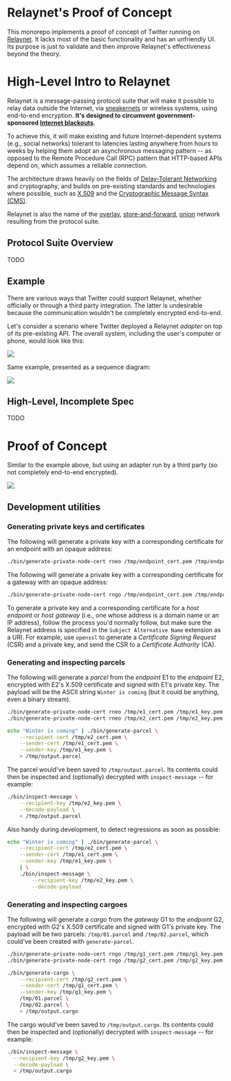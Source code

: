 # Relaynet's Proof of Concept

This monorepo implements a proof of concept of Twitter running on [Relaynet](https://relaynet.link). It lacks  most of the basic functionality and has an unfriendly UI. Its purpose is just to validate and then improve Relaynet's effectiveness beyond the theory.

# High-Level Intro to Relaynet

Relaynet is a message-passing protocol suite that will make it possible to relay data outside the Internet, via [sneakernets](https://en.wikipedia.org/wiki/Sneakernet) or wireless systems, using end-to-end encryption. **It's designed to circumvent government-sponsored [Internet blackouts](https://www.accessnow.org/keepiton/).**

To achieve this, it will make existing and future Internet-dependent systems (e.g., social networks) tolerant to latencies lasting anywhere from hours to weeks by helping them adopt an asynchronous messaging pattern -- as opposed to the Remote Procedure Call (RPC) pattern that HTTP-based APIs depend on, which assumes a reliable connection.

The architecture draws heavily on the fields of [Delay-Tolerant Networking](https://en.wikipedia.org/wiki/Delay-tolerant_networking) and cryptography, and builds on pre-existing standards and technologies where possible, such as [X.509](https://en.wikipedia.org/wiki/X.509) and the [Cryptographic Message Syntax (CMS)](https://en.wikipedia.org/wiki/Cryptographic_Message_Syntax).

Relaynet is also the name of the [overlay](https://en.wikipedia.org/wiki/Overlay_network), [store-and-forward](https://en.wikipedia.org/wiki/Store_and_forward), [onion](https://en.wikipedia.org/wiki/Onion_routing) network resulting from the protocol suite.

## Protocol Suite Overview

TODO

## Example

There are various ways that Twitter could support Relaynet, whether officially or through a third party integration. The latter is undesirable because the communication wouldn't be completely encrypted end-to-end.

Let's consider a scenario where Twitter deployed a Relaynet _adapter_ on top of its pre-existing API. The overall system, including the user's computer or phone, would look like this:

![](diagrams/relaynet-twitter-level1.png)

Same example, presented as a sequence diagram:

![](diagrams/twitter-sequence.png)

## High-Level, Incomplete Spec

TODO

# Proof of Concept

Similar to the example above, but using an adapter run by a third party (so not completely end-to-end encrypted).

![](diagrams/relaynet-twitter-level3.png)

## Development utilities

### Generating private keys and certificates

The following will generate a private key with a corresponding certificate for an endpoint with an opaque address:

```bash
./bin/generate-private-node-cert rneo /tmp/endpoint_cert.pem /tmp/endpoint_key.pem
```

The following will generate a private key with a corresponding certificate for a gateway with an opaque address:

```bash
./bin/generate-private-node-cert rngo /tmp/endpoint_cert.pem /tmp/endpoint_key.pem
```

To generate a private key and a corresponding certificate for a _host endpoint_ or _host gateway_ (i.e., one whose address is a domain name or an IP address), follow the process you'd normally follow, but make sure the Relaynet address is specified in the `Subject Alternative Name` extension as a URI. For example, use `openssl` to generate a _Certificate Signing Request_ (CSR) and a private key, and send the CSR to a _Certificate Authority_ (CA).

### Generating and inspecting parcels

The following will generate a _parcel_ from the _endpoint_ E1 to the _endpoint_ E2, encrypted with E2's X.509 certificate and signed with E1's private key. The payload will be the ASCII string `Winter is coming` (but it could be anything, even a binary stream).

```bash
./bin/generate-private-node-cert rneo /tmp/e1_cert.pem /tmp/e1_key.pem
./bin/generate-private-node-cert rneo /tmp/e2_cert.pem /tmp/e2_key.pem

echo "Winter is coming" | ./bin/generate-parcel \
    --recipient-cert /tmp/e2_cert.pem \
    --sender-cert /tmp/e1_cert.pem \
    --sender-key /tmp/e1_key.pem \
    > /tmp/output.parcel
```

The parcel would've been saved to `/tmp/output.parcel`. Its contents could then be inspected and (optionally) decrypted with `inspect-message` -- for example:

```bash
./bin/inspect-message \
    --recipient-key /tmp/e2_key.pem \
    --decode-payload \
    < /tmp/output.parcel
```

Also handy during development, to detect regressions as soon as possible:

```bash
echo "Winter is coming" | ./bin/generate-parcel \
    --recipient-cert /tmp/e2_cert.pem \
    --sender-cert /tmp/e1_cert.pem \
    --sender-key /tmp/e1_key.pem \
    | \
    ./bin/inspect-message \
        --recipient-key /tmp/e2_key.pem \
        --decode-payload
```

### Generating and inspecting cargoes

The following will generate a _cargo_ from the _gateway_ G1 to the _endpoint_ G2, encrypted with G2's X.509 certificate and signed with G1's private key. The payload will be two parcels: `/tmp/01.parcel` and `/tmp/02.parcel`, which could've been created with `generate-parcel`.

```bash
./bin/generate-private-node-cert rngo /tmp/g1_cert.pem /tmp/g1_key.pem
./bin/generate-private-node-cert rngo /tmp/g2_cert.pem /tmp/g2_key.pem

./bin/generate-cargo \
    --recipient-cert /tmp/g2_cert.pem \
    --sender-cert /tmp/g1_cert.pem \
    --sender-key /tmp/g1_key.pem \
    /tmp/01.parcel \
    /tmp/02.parcel \
    > /tmp/output.cargo
```

The cargo would've been saved to `/tmp/output.cargo`. Its contents could then be inspected and (optionally) decrypted with `inspect-message` -- for example:

```bash
./bin/inspect-message \
  --recipient-key /tmp/g2_key.pem \
  --decode-payload \
  < /tmp/output.cargo
```
